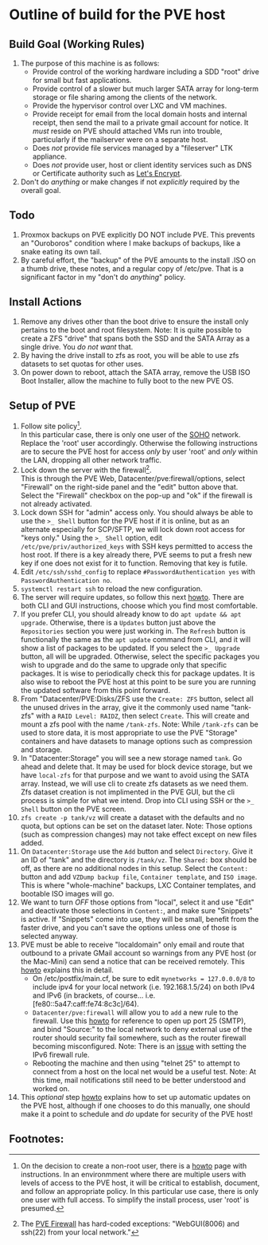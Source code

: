 Outline of build for the PVE host
======

## Build Goal (Working Rules)
   1. The purpose of this machine is as follows:
      * Provide control of the working hardware including a SDD "root" drive for small but fast applications.
      * Provide control of a slower but much larger SATA array for long-term storage or file sharing among the clients
        of the network.
      * Provide the hypervisor control over LXC and VM machines.
      * Provide receipt for email from the local domain hosts and internal receipt, then send the mail to a private
        gmail account for notice. It *must* reside on PVE should attached VMs run into trouble, particularly if the
        mailserver were on a separate host.        
      * Does *not* provide file services managed by a "fileserver" LTK appliance.
      * Does *not* provide user, host or client identity services such as DNS or Certificate authority such as [Let's
        Encrypt](https://letsencrypt.org).
   2. Don't do *anything* or make changes if not *explicitly* required by the overall goal.
      
## Todo
   1. Proxmox backups on PVE explicitly DO NOT include PVE. This prevents an "Ouroboros" condition where I make backups
      of backups, like a snake eating its own tail.
   2. By careful effort, the "backup" of the PVE amounts to the install .ISO on a thumb drive, these notes, and a regular
      copy of /etc/pve. That is a significant factor in my "don't do *anything*" policy.
      
## Install Actions
   1. Remove any drives other than the boot drive to ensure the install only pertains to the boot and root filesystem.
      Note: It is quite possible to create a ZFS "drive" that spans both the SSD and the SATA Array as a single drive.
      You *do not want* that.
   2. By having the drive install to zfs as root, you will be able to use zfs datasets to set quotas for other uses.
   3. On power down to reboot, attach the SATA array, remove the USB ISO Boot Installer, allow the machine to fully
      boot to the new PVE OS.
      
## Setup of PVE
   1. Follow site policy[^1].  
      In this particular case, there is only one user of the [SOHO](https://dictionary.cambridge.org/dictionary/english/soho)
      network. Replace the 'root' user accordingly. Otherwise the following instructions are to secure the PVE host
      for access *only* by user 'root' and *only* within the LAN, dropping all other network traffic.
   2. Lock down the server with the firewall[^2].  
   This is through the PVE Web, Datacenter/pve:firewall/options, select "Firewall" on the right-side panel and
   the "edit" button above that. Select the "Firewall" checkbox on the pop-up and "ok" if the firewall is not already
   activated.
   3. Lock down SSH for "admin" access only.
      You should always be able to use the `>_ Shell` button for the PVE host if it is online, but as an alternate especially
      for SCP/SFTP, we will lock down root access for "keys only." Using the `>_ Shell` option, edit
      `/etc/pve/priv/authorized_keys` with SSH keys permitted to access the host root. If there is a key already there, PVE
      seems to put a fresh new key if one does not exist for it to function. Removing that key is futile.
   4. Edit `/etc/ssh/sshd_config` to replace `#PasswordAuthentication yes` with `PasswordAuthentication no`.
   5. `systemctl restart ssh` to reload the new configuration.
   6. The server will require updates, so follow this next [howto](https://www.virtualizationhowto.com/2022/08/proxmox-update-no-subscription-repository-configuration/). There are both CLI and GUI instructions, choose which you find most comfortable.
   7. If you prefer CLI, you should already know to do `apt update && apt upgrade`. Otherwise, there is a `Updates` button
      just above the `Repositories` section you were just working in. The `Refresh` button is functionally the same as the
      `apt update` command from CLI, and it will show a list of packages to be updated. If you select the `>_ Upgrade`
      button, all will be upgraded. Otherwise, select the specific packages you wish to upgrade and do the same to upgrade
      only that specific packages. It is wise to periodically check this for package updates. It is also wise to reboot
      the PVE host at this point to be sure you are running the updated software from this point forward.
   8. From "Datacenter/PVE:Disks/ZFS use the `Create: ZFS` button, select all the unused drives in the array, give it the
      commonly used name "tank-zfs" with a `RAID Level: RAIDZ`, then select `Create`. This will create and mount a zfs pool
      with the name `/tank-zfs`. Note: While `/tank-zfs` can be used to store data, it is most appropriate to use the PVE
      "Storage" containers and have datasets to manage options such as compression and storage.
   10. In "Datacenter:Storage" you will see a new storage named `tank`. Go ahead and delete that. It may be used for block
      device storage, but we have `local-zfs` for that purpose and we want to avoid using the SATA array. Instead, we will
      use cli to create zfs datasets as we need them. Zfs dataset creation is not implimented in the PVE GUI, but the cli
      process is simple for what we intend. Drop into CLI using SSH or the `>_ Shell` button on the PVE screen.
   11. `zfs create -p tank/vz` will create a dataset with the defaults and no quota, but options can be set on the dataset
       later. Note: Those options (such as compression changes) may not take effect except on new files added.
   12. On `Datacenter:Storage` use the `Add` button and select `Directory`. Give it an ID of "tank" and the directory is
       `/tank/vz`. The `Shared:` box should be off, as there are no additional nodes in this setup. Select the `Content:`
       button and add `VZDump backup file`, `Container template`, and `ISO image`. This is where "whole-machine" backups,
       LXC Container templates, and bootable ISO images will go.
   13. We want to turn *OFF* those options from "local", select it and use "Edit" and deactivate those selections in
       `Content:`, and make sure "Snippets" is active. If "Snippets" come into use, they will be small, benefit from the
       faster drive, and you can't save the options unless one of those is selected anyway.
   14. PVE must be able to receive "localdomain" only email and route that outbound to a private GMail account so warnings
       from any PVE host (or the Mac-Mini) can send a notice that can be received remotely. This
       [howto](https://www.naturalborncoder.com/linux/2023/05/19/setting-up-email-notifications-in-proxmox-using-gmail/)
       explains this in detail.
       * On /etc/postfix/main.cf, be sure to edit `mynetworks = 127.0.0.0/8` to include ipv4 for your local network (i.e.
         192.168.1.5/24) on both IPv4 and IPv6 (in brackets, of course... i.e. [fe80:\:5a47\:caff\:fe74:8c3c]/64).
       * `Datacenter/pve:firewall` will allow you to `add` a new rule to the firewall. Use this
         [howto](https://www.wundertech.net/how-to-configure-the-firewall-on-proxmox/) for reference to open up port 25
         (SMTP), and bind "Source:" to the local network to deny external use of the router should security fail
         somewhere, such as the router firewall becoming misconfigured. Note: There is an
         [issue](https://github.com/Romaq/bigrig-scripts/issues/5) with setting the IPv6 firewall rule.
       * Rebooting the machine and then using "telnet <pve> 25" to attempt to connect from a host on the local net would
         be a useful test. Note: At this time, mail notifications still need to be better understood and worked on.
   16. This *optional* step [howto](https://www.naturalborncoder.com/linux/2023/07/14/automatic-updates-on-debian/) explains
       how to set up automatic updates on the PVE host, although if one chooses to do this manually, one should make it
       a point to schedule and *do* update for security of the PVE host!
       
## Footnotes:
   [^1]: On the decision to create a non-root user, there is a [howto](https://forum.proxmox.com/threads/add-pam-user-to-pve-admin-group.87036/)
   page with instructions. In an environmment where there are multiple users with levels of access to the PVE host,
   it will be critical to establish, document, and follow an appropriate policy. In this particular use case, there is
   only one user with full access. To simplify the install process, user 'root' is presumed.
   [^2]: The [PVE Firewall](https://pve.proxmox.com/wiki/Firewall#_configuration_files) has
   hard-coded exceptions: "WebGUI(8006) and ssh(22) from your local network."
